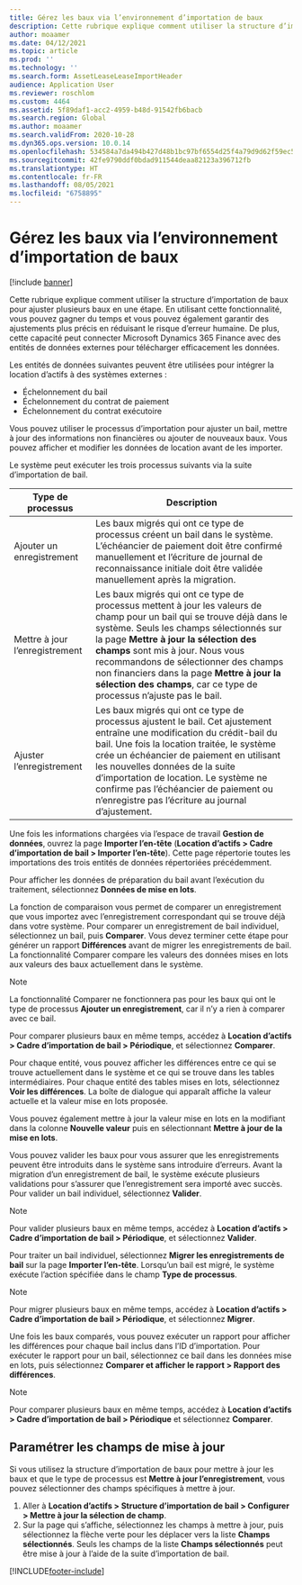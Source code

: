```yaml
---
title: Gérez les baux via l’environnement d’importation de baux
description: Cette rubrique explique comment utiliser la structure d’importation de baux pour ajuster plusieurs baux en même temps.
author: moaamer
ms.date: 04/12/2021
ms.topic: article
ms.prod: ''
ms.technology: ''
ms.search.form: AssetLeaseLeaseImportHeader
audience: Application User
ms.reviewer: roschlom
ms.custom: 4464
ms.assetid: 5f89daf1-acc2-4959-b48d-91542fb6bacb
ms.search.region: Global
ms.author: moaamer
ms.search.validFrom: 2020-10-28
ms.dyn365.ops.version: 10.0.14
ms.openlocfilehash: 534584a7da494b427d48b1bc97bf6554d25f4a79d9d62f59ec5f2afb65e67431
ms.sourcegitcommit: 42fe9790ddf0bdad911544deaa82123a396712fb
ms.translationtype: HT
ms.contentlocale: fr-FR
ms.lasthandoff: 08/05/2021
ms.locfileid: "6758895"
---
```

# <a name="manage-leases-through-the-lease-import-framework"></a>Gérez les baux via l’environnement d’importation de baux

[!include [banner](../includes/banner.md)]

Cette rubrique explique comment utiliser la structure d’importation de baux pour ajuster plusieurs baux en une étape. En utilisant cette fonctionnalité, vous pouvez gagner du temps et vous pouvez également garantir des ajustements plus précis en réduisant le risque d’erreur humaine. De plus, cette capacité peut connecter Microsoft Dynamics 365 Finance avec des entités de données externes pour télécharger efficacement les données.

Les entités de données suivantes peuvent être utilisées pour intégrer la location d’actifs à des systèmes externes :

- Échelonnement du bail
- Échelonnement du contrat de paiement
- Échelonnement du contrat exécutoire

Vous pouvez utiliser le processus d’importation pour ajuster un bail, mettre à jour des informations non financières ou ajouter de nouveaux baux. Vous pouvez afficher et modifier les données de location avant de les importer.

Le système peut exécuter les trois processus suivants via la suite d’importation de bail.

| Type de processus  | Description |
|---------------|-------------|
| Ajouter un enregistrement    | Les baux migrés qui ont ce type de processus créent un bail dans le système. L’échéancier de paiement doit être confirmé manuellement et l’écriture de journal de reconnaissance initiale doit être validée manuellement après la migration. |
| Mettre à jour l’enregistrement | Les baux migrés qui ont ce type de processus mettent à jour les valeurs de champ pour un bail qui se trouve déjà dans le système. Seuls les champs sélectionnés sur la page **Mettre à jour la sélection des champs** sont mis à jour. Nous vous recommandons de sélectionner des champs non financiers dans la page **Mettre à jour la sélection des champs**, car ce type de processus n’ajuste pas le bail. |
| Ajuster l’enregistrement | Les baux migrés qui ont ce type de processus ajustent le bail. Cet ajustement entraîne une modification du crédit-bail du bail. Une fois la location traitée, le système crée un échéancier de paiement en utilisant les nouvelles données de la suite d’importation de location. Le système ne confirme pas l’échéancier de paiement ou n’enregistre pas l’écriture au journal d’ajustement. |

Une fois les informations chargées via l’espace de travail **Gestion de données**, ouvrez la page **Importer l’en-tête** (**Location d’actifs \> Cadre d’importation de bail \> Importer l’en-tête**). Cette page répertorie toutes les importations des trois entités de données répertoriées précédemment.

Pour afficher les données de préparation du bail avant l’exécution du traitement, sélectionnez **Données de mise en lots**.

La fonction de comparaison vous permet de comparer un enregistrement que vous importez avec l’enregistrement correspondant qui se trouve déjà dans votre système. Pour comparer un enregistrement de bail individuel, sélectionnez un bail, puis **Comparer**. Vous devez terminer cette étape pour générer un rapport **Différences** avant de migrer les enregistrements de bail. La fonctionnalité Comparer compare les valeurs des données mises en lots aux valeurs des baux actuellement dans le système.

> [!NOTE]
> La fonctionnalité Comparer ne fonctionnera pas pour les baux qui ont le type de processus **Ajouter un enregistrement**, car il n’y a rien à comparer avec ce bail.
>
> Pour comparer plusieurs baux en même temps, accédez à **Location d’actifs \> Cadre d’importation de bail \> Périodique**, et sélectionnez **Comparer**.

Pour chaque entité, vous pouvez afficher les différences entre ce qui se trouve actuellement dans le système et ce qui se trouve dans les tables intermédiaires. Pour chaque entité des tables mises en lots, sélectionnez **Voir les différences**. La boîte de dialogue qui apparaît affiche la valeur actuelle et la valeur mise en lots proposée.

Vous pouvez également mettre à jour la valeur mise en lots en la modifiant dans la colonne **Nouvelle valeur** puis en sélectionnant **Mettre à jour de la mise en lots**.

Vous pouvez valider les baux pour vous assurer que les enregistrements peuvent être introduits dans le système sans introduire d’erreurs. Avant la migration d’un enregistrement de bail, le système exécute plusieurs validations pour s’assurer que l’enregistrement sera importé avec succès. Pour valider un bail individuel, sélectionnez **Valider**.

> [!NOTE]
> Pour valider plusieurs baux en même temps, accédez à **Location d’actifs \> Cadre d’importation de bail \> Périodique**, et sélectionnez **Valider**.

Pour traiter un bail individuel, sélectionnez **Migrer les enregistrements de bail** sur la page **Importer l’en-tête**. Lorsqu’un bail est migré, le système exécute l’action spécifiée dans le champ **Type de processus**.

> [!NOTE]
> Pour migrer plusieurs baux en même temps, accédez à **Location d’actifs \> Cadre d’importation de bail \> Périodique**, et sélectionnez **Migrer**.

Une fois les baux comparés, vous pouvez exécuter un rapport pour afficher les différences pour chaque bail inclus dans l’ID d’importation. Pour exécuter le rapport pour un bail, sélectionnez ce bail dans les données mise en lots, puis sélectionnez **Comparer et afficher le rapport \> Rapport des différences**.

> [!NOTE]
> Pour comparer plusieurs baux en même temps, accédez à **Location d’actifs \> Cadre d’importation de bail \> Périodique** et sélectionnez **Comparer**. 

## <a name="set-up-update-fields"></a>Paramétrer les champs de mise à jour

Si vous utilisez la structure d’importation de baux pour mettre à jour les baux et que le type de processus est **Mettre à jour l’enregistrement**, vous pouvez sélectionner des champs spécifiques à mettre à jour.

1. Aller à **Location d’actifs \> Structure d’importation de bail \> Configurer \> Mettre à jour la sélection de champ**.
2. Sur la page qui s’affiche, sélectionnez les champs à mettre à jour, puis sélectionnez la flèche verte pour les déplacer vers la liste **Champs sélectionnés**. Seuls les champs de la liste **Champs sélectionnés** peut être mise à jour à l’aide de la suite d’importation de bail.


[!INCLUDE[footer-include](../../includes/footer-banner.md)]
